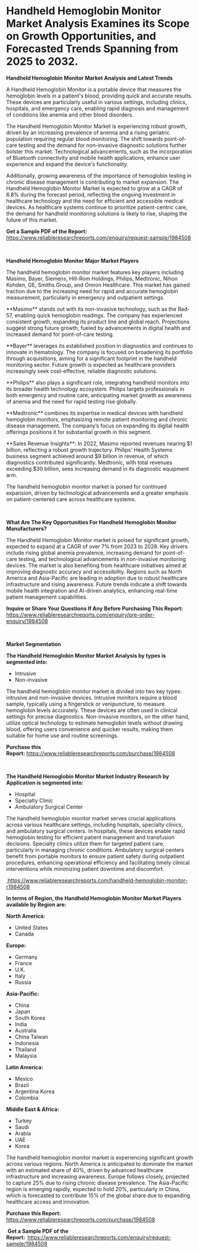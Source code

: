 <p><h1>Handheld Hemoglobin Monitor Market Analysis Examines its Scope on Growth Opportunities, and Forecasted Trends Spanning from 2025 to 2032.</h1></p><p><strong>Handheld Hemoglobin Monitor Market Analysis and Latest Trends</strong></p>
<p><p>A Handheld Hemoglobin Monitor is a portable device that measures the hemoglobin levels in a patient's blood, providing quick and accurate results. These devices are particularly useful in various settings, including clinics, hospitals, and emergency care, enabling rapid diagnosis and management of conditions like anemia and other blood disorders. </p><p>The Handheld Hemoglobin Monitor Market is experiencing robust growth, driven by an increasing prevalence of anemia and a rising geriatric population requiring regular blood monitoring. The shift towards point-of-care testing and the demand for non-invasive diagnostic solutions further bolster this market. Technological advancements, such as the incorporation of Bluetooth connectivity and mobile health applications, enhance user experience and expand the device's functionality. </p><p>Additionally, growing awareness of the importance of hemoglobin testing in chronic disease management is contributing to market expansion. The Handheld Hemoglobin Monitor Market is expected to grow at a CAGR of 6.8% during the forecast period, reflecting the ongoing investment in healthcare technology and the need for efficient and accessible medical devices. As healthcare systems continue to prioritize patient-centric care, the demand for handheld monitoring solutions is likely to rise, shaping the future of this market.</p></p>
<p><strong>Get a Sample PDF of the Report:&nbsp;</strong> <a href="https://www.reliableresearchreports.com/enquiry/request-sample/1984508?utm_campaign=3026&utm_medium=2&utm_source=Github&utm_content=ia&utm_term=16042025&utm_id=handheld-hemoglobin-monitor">https://www.reliableresearchreports.com/enquiry/request-sample/1984508</a></p>
<p>&nbsp;</p>
<p><strong>Handheld Hemoglobin Monitor Major Market Players</strong></p>
<p><p>The handheld hemoglobin monitor market features key players including Masimo, Bayer, Siemens, Hill-Rom Holdings, Philips, Medtronic, Nihon Kohden, GE, Smiths Group, and Omron Healthcare. This market has gained traction due to the increasing need for rapid and accurate hemoglobin measurement, particularly in emergency and outpatient settings.</p><p>**Masimo** stands out with its non-invasive technology, such as the Rad-57, enabling quick hemoglobin readings. The company has experienced consistent growth, expanding its product line and global reach. Projections suggest strong future growth, fueled by advancements in digital health and increased demand for point-of-care testing.</p><p>**Bayer** leverages its established position in diagnostics and continues to innovate in hematology. The company is focused on broadening its portfolio through acquisitions, aiming for a significant footprint in the handheld monitoring sector. Future growth is expected as healthcare providers increasingly seek cost-effective, reliable diagnostic solutions.</p><p>**Philips** also plays a significant role, integrating handheld monitors into its broader health technology ecosystem. Philips targets professionals in both emergency and routine care, anticipating market growth as awareness of anemia and the need for rapid testing rise globally.</p><p>**Medtronic** combines its expertise in medical devices with handheld hemoglobin monitors, emphasizing remote patient monitoring and chronic disease management. The company’s focus on expanding its digital health offerings positions it for substantial growth in this segment.</p><p>**Sales Revenue Insights**: In 2022, Masimo reported revenues nearing $1 billion, reflecting a robust growth trajectory. Philips' Health Systems business segment achieved around $9 billion in revenue, of which diagnostics contributed significantly. Medtronic, with total revenues exceeding $30 billion, sees increasing demand in its diagnostic equipment arm.</p><p>The handheld hemoglobin monitor market is poised for continued expansion, driven by technological advancements and a greater emphasis on patient-centered care across healthcare systems.</p></p>
<p>&nbsp;</p>
<p><strong>What Are The Key Opportunities For Handheld Hemoglobin Monitor Manufacturers?</strong></p>
<p><p>The Handheld Hemoglobin Monitor market is poised for significant growth, expected to expand at a CAGR of over 7% from 2023 to 2028. Key drivers include rising global anemia prevalence, increasing demand for point-of-care testing, and technological advancements in non-invasive monitoring devices. The market is also benefiting from healthcare initiatives aimed at improving diagnostic accuracy and accessibility. Regions such as North America and Asia-Pacific are leading in adoption due to robust healthcare infrastructure and rising awareness. Future trends indicate a shift towards mobile health integration and AI-driven analytics, enhancing real-time patient management capabilities.</p></p>
<p><strong>Inquire or Share Your Questions If Any Before Purchasing This Report:</strong> <a href="https://www.reliableresearchreports.com/enquiry/pre-order-enquiry/1984508?utm_campaign=3026&utm_medium=2&utm_source=Github&utm_content=ia&utm_term=16042025&utm_id=handheld-hemoglobin-monitor">https://www.reliableresearchreports.com/enquiry/pre-order-enquiry/1984508</a></p>
<p>&nbsp;</p>
<p><strong>Market Segmentation</strong></p>
<p><strong>The Handheld Hemoglobin Monitor Market Analysis by types is segmented into:</strong></p>
<p><ul><li>Intrusive</li><li>Non-invasive</li></ul></p>
<p><p>The handheld hemoglobin monitor market is divided into two key types: intrusive and non-invasive devices. Intrusive monitors require a blood sample, typically using a fingerstick or venipuncture, to measure hemoglobin levels accurately. These devices are often used in clinical settings for precise diagnostics. Non-invasive monitors, on the other hand, utilize optical technology to estimate hemoglobin levels without drawing blood, offering users convenience and quicker results, making them suitable for home use and routine screenings.</p></p>
<p><strong>Purchase this Report:&nbsp;</strong><a href="https://www.reliableresearchreports.com/purchase/1984508?utm_campaign=3026&utm_medium=2&utm_source=Github&utm_content=ia&utm_term=16042025&utm_id=handheld-hemoglobin-monitor">https://www.reliableresearchreports.com/purchase/1984508</a></p>
<p>&nbsp;</p>
<p><strong>The Handheld Hemoglobin Monitor Market Industry Research by Application is segmented into:</strong></p>
<p><ul><li>Hospital</li><li>Specialty Clinic</li><li>Ambulatory Surgical Center</li></ul></p>
<p><p>The handheld hemoglobin monitor market serves crucial applications across various healthcare settings, including hospitals, specialty clinics, and ambulatory surgical centers. In hospitals, these devices enable rapid hemoglobin testing for efficient patient management and transfusion decisions. Specialty clinics utilize them for targeted patient care, particularly in managing chronic conditions. Ambulatory surgical centers benefit from portable monitors to ensure patient safety during outpatient procedures, enhancing operational efficiency and facilitating timely clinical interventions while minimizing patient downtime and discomfort.</p></p>
<p><a href="https://www.reliableresearchreports.com/handheld-hemoglobin-monitor-r1984508?utm_campaign=3026&utm_medium=2&utm_source=Github&utm_content=ia&utm_term=16042025&utm_id=handheld-hemoglobin-monitor">&nbsp;https://www.reliableresearchreports.com/handheld-hemoglobin-monitor-r1984508</a></p>
<p><strong>In terms of Region, the Handheld Hemoglobin Monitor Market Players available by Region are:</strong></p>
<p>
    <p> <strong> North America: </strong>
        <ul>
            <li>United States</li>
            <li>Canada</li>
        </ul>
        </p> 
    <p> <strong> Europe: </strong>
        <ul>
            <li>Germany</li>
            <li>France</li>
            <li>U.K.</li>
            <li>Italy</li>
            <li>Russia</li>
        </ul>
        </p> 
    <p> <strong> Asia-Pacific: </strong>
        <ul>
            <li>China</li>
            <li>Japan</li>
            <li>South Korea</li>
            <li>India</li>
            <li>Australia</li>
            <li>China Taiwan</li>
            <li>Indonesia</li>
            <li>Thailand</li>
            <li>Malaysia</li>
        </ul>
        </p> 
    <p> <strong> Latin America: </strong>
        <ul>
            <li>Mexico</li>
            <li>Brazil</li>
            <li>Argentina Korea</li>
            <li>Colombia</li>
        </ul>
        </p> 
    <p> <strong> Middle East & Africa: </strong>
        <ul>
            <li>Turkey</li>
            <li>Saudi</li>
            <li>Arabia</li>
            <li>UAE</li>
            <li>Korea</li>
        </ul>
    </p>
    </p>
<p><p>The handheld hemoglobin monitor market is experiencing significant growth across various regions. North America is anticipated to dominate the market with an estimated share of 40%, driven by advanced healthcare infrastructure and increasing awareness. Europe follows closely, projected to capture 25% due to rising chronic disease prevalence. The Asia-Pacific region is emerging rapidly, expected to hold 20%, particularly in China, which is forecasted to contribute 15% of the global share due to expanding healthcare access and innovation.</p></p>
<p><strong>Purchase this Report: </strong><a href="https://www.reliableresearchreports.com/purchase/1984508?utm_campaign=3026&utm_medium=2&utm_source=Github&utm_content=ia&utm_term=16042025&utm_id=handheld-hemoglobin-monitor">https://www.reliableresearchreports.com/purchase/1984508</a></p>
<p>&nbsp;<strong>Get a Sample PDF of the Report:&nbsp;&nbsp;</strong><a href="https://www.reliableresearchreports.com/enquiry/request-sample/1984508?utm_campaign=3026&utm_medium=2&utm_source=Github&utm_content=ia&utm_term=16042025&utm_id=handheld-hemoglobin-monitor">https://www.reliableresearchreports.com/enquiry/request-sample/1984508</a></p>
<p><strong></strong></p>
<p><p></p><p></p><p></p></p>